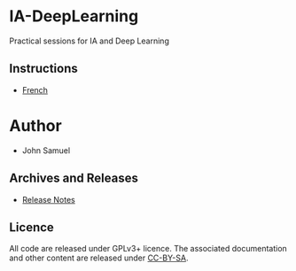 # IA-DeepLearning
Practical sessions for IA and Deep Learning

## Instructions
* [French](fr/README.md)

# Author
* John Samuel

## Archives and Releases
* [Release Notes](RELEASE.md)

## Licence
All code are released under GPLv3+ licence. The associated documentation and other content are released under [CC-BY-SA](http://creativecommons.org/licenses/by-sa/4.0/).
